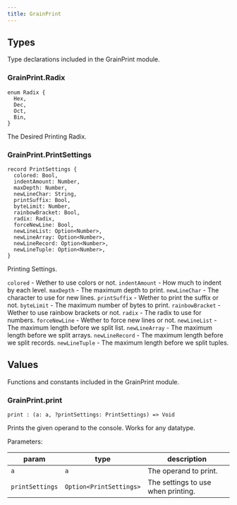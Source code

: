```yaml
---
title: GrainPrint
---
```


## Types

Type declarations included in the GrainPrint module.

### GrainPrint.**Radix**

```grain
enum Radix {
  Hex,
  Dec,
  Oct,
  Bin,
}
```

The Desired Printing Radix.

### GrainPrint.**PrintSettings**

```grain
record PrintSettings {
  colored: Bool,
  indentAmount: Number,
  maxDepth: Number,
  newLineChar: String,
  printSuffix: Bool,
  byteLimit: Number,
  rainbowBracket: Bool,
  radix: Radix,
  forceNewLine: Bool,
  newLineList: Option<Number>,
  newLineArray: Option<Number>,
  newLineRecord: Option<Number>,
  newLineTuple: Option<Number>,
}
```

Printing Settings.

`colored` - Wether to use colors or not.
`indentAmount` - How much to indent by each level.
`maxDepth` - The maximum depth to print.
`newLineChar` - The character to use for new lines.
`printSuffix` - Wether to print the suffix or not.
`byteLimit` - The maximum number of bytes to print.
`rainbowBracket` - Wether to use rainbow brackets or not.
`radix` - The radix to use for numbers.
`forceNewLine` - Wether to force new lines or not.
`newLineList` - The maximum length before we split list.
`newLineArray` - The maximum length before we split arrays.
`newLineRecord` - The maximum length before we split records.
`newLineTuple` - The maximum length before we split tuples.

## Values

Functions and constants included in the GrainPrint module.

### GrainPrint.**print**

```grain
print : (a: a, ?printSettings: PrintSettings) => Void
```

Prints the given operand to the console. Works for any datatype.

Parameters:

|param|type|description|
|-----|----|-----------|
|`a`|`a`|The operand to print.|
|`printSettings`|`Option<PrintSettings>`|The settings to use when printing.|

